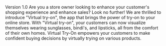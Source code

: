 Version 1.0
Are you a store owner looking to enhance your customer's shopping experience and enhance sales? Look no further! We are thrilled to introduce "Virtual try-on", the app that brings the power of try-on to your online store. With "Virtual try-on", your customers can now visualize themselves wearing sunglasses, bindi's, and lipsticks, all from the comfort of their own homes. Virtual Try-On empowers your customers to make confident buying decisions by virtually trying on various products.
